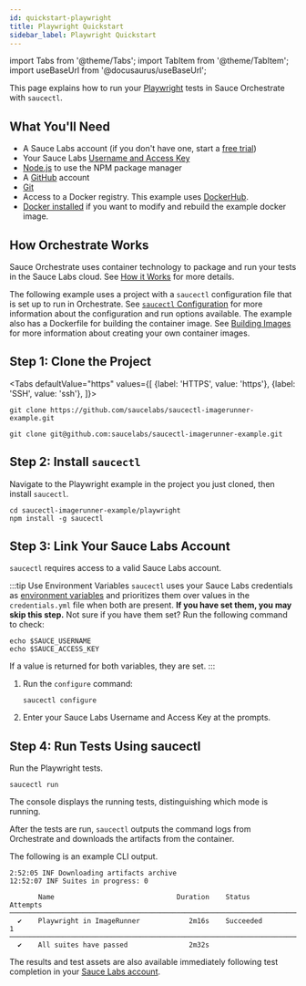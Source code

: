 ```yaml
---
id: quickstart-playwright
title: Playwright Quickstart
sidebar_label: Playwright Quickstart
---
```


import Tabs from '@theme/Tabs';
import TabItem from '@theme/TabItem';
import useBaseUrl from '@docusaurus/useBaseUrl';

This page explains how to run your [Playwright](/web-apps/automated-testing/playwright) tests in Sauce Orchestrate with `saucectl`.

## What You'll Need

- A Sauce Labs account (if you don't have one, start a [free trial](https://saucelabs.com/sign-up))
- Your Sauce Labs [Username and Access Key](https://app.saucelabs.com/user-settings)
- [Node.js](https://nodejs.org/en/) to use the NPM package manager
- A [GitHub](https://github.com/signup?ref_cta=Sign+up&ref_loc=header+logged+out&ref_page=%2F&source=header-home) account
- [Git](https://git-scm.com/downloads)
- Access to a Docker registry. This example uses [DockerHub](https://hub.docker.com).
- [Docker installed](https://docs.docker.com/engine/install/) if you want to modify and rebuild the example docker image.

## How Orchestrate Works

Sauce Orchestrate uses container technology to package and run your tests in the Sauce Labs cloud. See [How it Works](/orchestrate/getting-started/#how-it-works) for more details.

The following example uses a project with a `saucectl` configuration file that is set up to run in Orchestrate. See [`saucectl` Configuration](/orchestrate/saucectl-configuration) for more information about the configuration and run options available. The example also has a Dockerfile for building the container image. See [Building Images](/orchestrate/building-images) for more information about creating your own container images.

## Step 1: Clone the Project

<Tabs
defaultValue="https"
values={[
{label: 'HTTPS', value: 'https'},
{label: 'SSH', value: 'ssh'},
]}>

<TabItem value="https">

```
git clone https://github.com/saucelabs/saucectl-imagerunner-example.git
```

</TabItem>
<TabItem value="ssh">

```
git clone git@github.com:saucelabs/saucectl-imagerunner-example.git
```

</TabItem>
</Tabs>

## Step 2: Install `saucectl`

Navigate to the Playwright example in the project you just cloned, then install `saucectl`.

```
cd saucectl-imagerunner-example/playwright
npm install -g saucectl
```

## Step 3: Link Your Sauce Labs Account

`saucectl` requires access to a valid Sauce Labs account.

:::tip Use Environment Variables
`saucectl` uses your Sauce Labs credentials as [environment variables](/basics/environment-variables) and prioritizes them over values in the `credentials.yml` file when both are present. **If you have set them, you may skip this step.** Not sure if you have them set? Run the following command to check:

```
echo $SAUCE_USERNAME
echo $SAUCE_ACCESS_KEY
```

If a value is returned for both variables, they are set.
:::

1. Run the `configure` command:

   ```
   saucectl configure
   ```

1. Enter your Sauce Labs Username and Access Key at the prompts.

## Step 4: Run Tests Using saucectl

Run the Playwright tests.

```
saucectl run
```

The console displays the running tests, distinguishing which mode is running.

After the tests are run, `saucectl` outputs the command logs from Orchestrate and downloads the artifacts from the container.

The following is an example CLI output.

```
2:52:05 INF Downloading artifacts archive
12:52:07 INF Suites in progress: 0

       Name                              Duration    Status       Attempts
────────────────────────────────────────────────────────────────────────────
  ✔    Playwright in ImageRunner            2m16s    Succeeded           1
────────────────────────────────────────────────────────────────────────────
  ✔    All suites have passed               2m32s

```

The results and test assets are also available immediately following test completion in your [Sauce Labs account](https://app.saucelabs.com/dashboard/tests/vdc).
